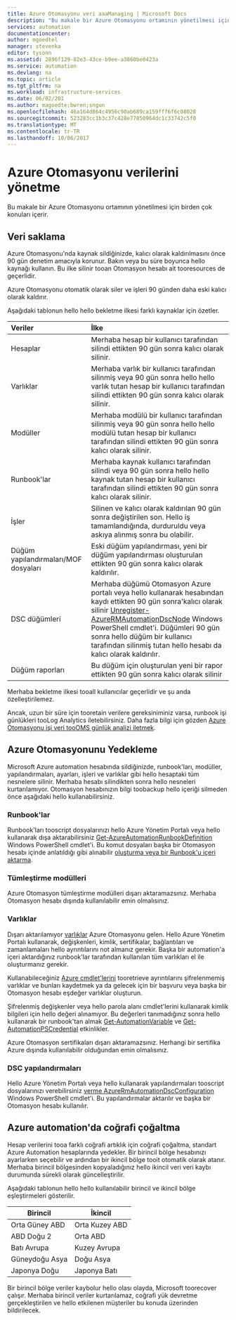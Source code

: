 ```yaml
---
title: Azure Otomasyonu veri aaaManaging | Microsoft Docs
description: "Bu makale bir Azure Otomasyonu ortamının yönetilmesi için birden çok konuları içerir.  Şu anda veri saklama ve Azure Automation olağanüstü durum kurtarma Azure Automation yedekleme içerir."
services: automation
documentationcenter: 
author: mgoedtel
manager: stevenka
editor: tysonn
ms.assetid: 2896f129-82e3-43ce-b9ee-a3860be0423a
ms.service: automation
ms.devlang: na
ms.topic: article
ms.tgt_pltfrm: na
ms.workload: infrastructure-services
ms.date: 06/02/201
ms.author: magoedte;bwren;sngun
ms.openlocfilehash: 46a164d864c4956c90ab689ca159fff6f6c08028
ms.sourcegitcommit: 523283cc1b3c37c428e77850964dc1c33742c5f0
ms.translationtype: MT
ms.contentlocale: tr-TR
ms.lasthandoff: 10/06/2017
---
```

# <a name="managing-azure-automation-data"></a>Azure Otomasyonu verilerini yönetme
Bu makale bir Azure Otomasyonu ortamının yönetilmesi için birden çok konuları içerir.

## <a name="data-retention"></a>Veri saklama
Azure Otomasyonu'nda kaynak sildiğinizde, kalıcı olarak kaldırılmasını önce 90 gün denetim amacıyla korunur.  Bakın veya bu süre boyunca hello kaynağı kullanın.  Bu ilke silinir tooan Otomasyon hesabı ait tooresources de geçerlidir.

Azure Otomasyonu otomatik olarak siler ve işleri 90 günden daha eski kalıcı olarak kaldırır.

Aşağıdaki tablonun hello hello bekletme ilkesi farklı kaynaklar için özetler.

| Veriler | İlke |
|:--- |:--- |
| Hesaplar |Merhaba hesap bir kullanıcı tarafından silindi ettikten 90 gün sonra kalıcı olarak silinir. |
| Varlıklar |Merhaba varlık bir kullanıcı tarafından silinmiş veya 90 gün sonra hello hello varlık tutan hesap bir kullanıcı tarafından silindi ettikten 90 gün sonra kalıcı olarak silinir. |
| Modüller |Merhaba modülü bir kullanıcı tarafından silinmiş veya 90 gün sonra hello hello modülü tutan hesap bir kullanıcı tarafından silindi ettikten 90 gün sonra kalıcı olarak silinir. |
| Runbook'lar |Merhaba kaynak kullanıcı tarafından silindi veya 90 gün sonra hello hello kaynak tutan hesap bir kullanıcı tarafından silindi ettikten 90 gün sonra kalıcı olarak silinir. |
| İşler |Silinen ve kalıcı olarak kaldırılan 90 gün sonra değiştirilen son. Hello iş tamamlandığında, durduruldu veya askıya alınmış sonra bu olabilir. |
| Düğüm yapılandırmaları/MOF dosyaları |Eski düğüm yapılandırması, yeni bir düğüm yapılandırması oluşturulan ettikten 90 gün sonra kalıcı olarak kaldırılır. |
| DSC düğümleri |Merhaba düğümü Otomasyon Azure portalı veya hello kullanarak hesabından kaydı ettikten 90 gün sonra'kalıcı olarak silinir [Unregister-AzureRMAutomationDscNode](https://msdn.microsoft.com/library/mt603500.aspx) Windows PowerShell cmdlet'i. Düğümleri 90 gün sonra hello düğüm bir kullanıcı tarafından silinmiş tutan hello hesabı da kalıcı olarak kaldırılır. |
| Düğüm raporları |Bu düğüm için oluşturulan yeni bir rapor ettikten 90 gün sonra kalıcı olarak silinir |

Merhaba bekletme ilkesi tooall kullanıcılar geçerlidir ve şu anda özelleştirilemez.

Ancak, uzun bir süre için tooretain verilere gereksiniminiz varsa, runbook işi günlükleri tooLog Analytics iletebilirsiniz.  Daha fazla bilgi için gözden [Azure Otomasyonu işi veri tooOMS günlük analizi iletmek](automation-manage-send-joblogs-log-analytics.md).   

## <a name="backing-up-azure-automation"></a>Azure Otomasyonunu Yedekleme
Microsoft Azure automation hesabında sildiğinizde, runbook'ları, modüller, yapılandırmaları, ayarları, işleri ve varlıklar gibi hello hesaptaki tüm nesnelere silinir. Merhaba hesabı silindikten sonra hello nesneleri kurtarılamıyor.  Otomasyon hesabınızın bilgi toobackup hello içeriği silmeden önce aşağıdaki hello kullanabilirsiniz. 

### <a name="runbooks"></a>Runbook'lar
Runbook'ları tooscript dosyalarınızı hello Azure Yönetim Portalı veya hello kullanarak dışa aktarabilirsiniz [Get-AzureAutomationRunbookDefinition](https://msdn.microsoft.com/library/dn690269.aspx) Windows PowerShell cmdlet'i.  Bu komut dosyaları başka bir Otomasyon hesabı içinde anlatıldığı gibi alınabilir [oluşturma veya bir Runbook'u içeri aktarma](https://msdn.microsoft.com/library/dn643637.aspx).

### <a name="integration-modules"></a>Tümleştirme modülleri
Azure Otomasyon tümleştirme modülleri dışarı aktaramazsınız.  Merhaba Otomasyon hesabı dışında kullanılabilir emin olmalısınız.

### <a name="assets"></a>Varlıklar
Dışarı aktarılamıyor [varlıklar](https://msdn.microsoft.com/library/dn939988.aspx) Azure Otomasyonu gelen.  Hello Azure Yönetim Portalı kullanarak, değişkenleri, kimlik, sertifikalar, bağlantıları ve zamanlamaları hello ayrıntılarını not almanız gerekir.  Başka bir automation'a içeri aktardığınız runbook'lar tarafından kullanılan tüm varlıkları el ile oluşturmanız gerekir.

Kullanabileceğiniz [Azure cmdlet'lerini](https://msdn.microsoft.com/library/dn690262.aspx) tooretrieve ayrıntılarını şifrelenmemiş varlıklar ve bunları kaydetmek ya da gelecek için bir başvuru veya başka bir Otomasyon hesabı eşdeğer varlıklar oluşturun.

Şifrelenmiş değişkenler veya hello parola alanı cmdlet'lerini kullanarak kimlik bilgileri için hello değeri alınamıyor.  Bu değerleri tanımadığınız sonra hello kullanarak bir runbook'tan almak [Get-AutomationVariable](https://msdn.microsoft.com/library/dn940012.aspx) ve [Get-AutomationPSCredential](https://msdn.microsoft.com/library/dn940015.aspx) etkinlikler.

Azure Otomasyon sertifikaları dışarı aktaramazsınız.  Herhangi bir sertifika Azure dışında kullanılabilir olduğundan emin olmalısınız.

### <a name="dsc-configurations"></a>DSC yapılandırmaları
Hello Azure Yönetim Portalı veya hello kullanarak yapılandırmaları tooscript dosyalarınızı verebilirsiniz [verme AzureRmAutomationDscConfiguration](https://msdn.microsoft.com/library/mt603485.aspx) Windows PowerShell cmdlet'i. Bu yapılandırmalar aktarılır ve başka bir Otomasyon hesabı kullanılır.

## <a name="geo-replication-in-azure-automation"></a>Azure automation'da coğrafi çoğaltma
Hesap verilerini tooa farklı coğrafi artıklık için coğrafi çoğaltma, standart Azure Automation hesaplarında yedekler. Bir birincil bölge hesabınızı ayarlarken seçebilir ve ardından bir ikincil bölge tooit otomatik olarak atanır. Merhaba birincil bölgesinden kopyaladığınız hello ikincil veri veri kaybı durumunda sürekli olarak güncelleştirilir.  

Aşağıdaki tablonun hello hello kullanılabilir birincil ve ikincil bölge eşleştirmeleri gösterilir.

| Birincil | İkincil |
| --- | --- |
| Orta Güney ABD |Orta Kuzey ABD |
| ABD Doğu 2 |Orta ABD |
| Batı Avrupa |Kuzey Avrupa |
| Güneydoğu Asya |Doğu Asya |
| Japonya Doğu |Japonya Batı |

Bir birincil bölge veriler kaybolur hello olası olayda, Microsoft toorecover çalışır. Merhaba birincil veriler kurtarılamaz, coğrafi yük devretme gerçekleştirilen ve hello etkilenen müşteriler bu konuda üzerinden bildirilecek.

